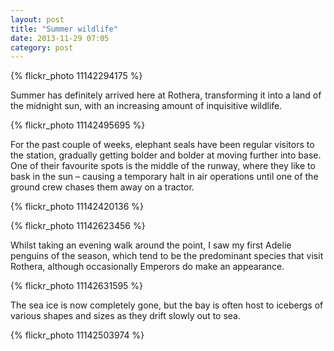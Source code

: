 ```yaml
---
layout: post
title: "Summer wildlife"
date: 2013-11-29 07:05
category: post
---
```


{% flickr_photo 11142294175 %}

Summer has definitely arrived here at Rothera, transforming it into a land of the midnight sun, with an increasing amount of inquisitive wildlife.

{% flickr_photo 11142495695 %}

For the past couple of weeks, elephant seals have been regular visitors to the station, gradually getting bolder and bolder at moving further into base. One of their favourite spots is the middle of the runway, where they like to bask in the sun – causing a temporary halt in air operations until one of the ground crew chases them away on a tractor.

{% flickr_photo 11142420136 %}

{% flickr_photo 11142623456 %}

Whilst taking an evening walk around the point, I saw my first Adelie penguins of the season, which tend to be the predominant species that visit Rothera, although occasionally Emperors do make an appearance.

{% flickr_photo 11142631595 %}

The sea ice is now completely gone, but the bay is often host to icebergs of various shapes and sizes as they drift slowly out to sea.

{% flickr_photo 11142503974 %}
